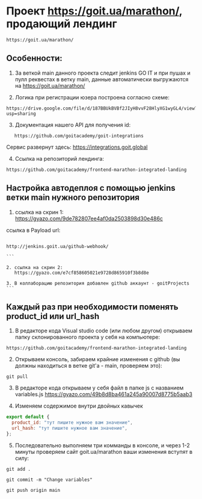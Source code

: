 # Проект https://goit.ua/marathon/, продающий лендинг

```
https://goit.ua/marathon/
```

## Особенности:

1. За веткой main данного проекта следит jenkins GO IT и при пушах и пулл реквестах в ветку main, данные автоматически выгружаются на https://goit.ua/marathon/

2. Логика при регистрации юзера построена согласно схеме:

```
https://drive.google.com/file/d/187BBUkBVBf2JIyH8vvF28HlyXG1wyGL4/view?usp=sharing
```

3. Документация нашего API для получения id:

```
   https://github.com/goitacademy/goit-integrations
```

Сервис развернут здесь: https://integrations.goit.global

4. Ссылка на репозиторий лендинга:

```
https://github.com/goitacademy/frontend-marathon-integrated-landing
```

## Настройка автодеплоя с помощью jenkins ветки main нужного репозитория

1. ссылка на скрин 1:
   https://gyazo.com/9de782807ee4af0da2503898d30e486c

ссылка в Payload url:

````

http://jenkins.goit.ua/github-webhook/

```

2. ссылка на скрин 2:
   https://gyazo.com/e7cf858605021e9728d865910f3b8d8e

3. В коллаборацию репозитория добавлен github аккаунт - goitProjects
```
````

## Каждый раз при необходимости поменять product_id или url_hash

1.  В редакторе кода Visual studio code (или любом другом) открываем папку склонированного проекта у себя на компьютере:

```
https://github.com/goitacademy/frontend-marathon-integrated-landing
```

2. Открываем консоль, забираем крайние изменения с github (вы должны находиться в ветке git'а - main, проверяем это):

```
git pull
```

3. В редакторе кода открываем у себя файл в папке js с названием variables.js
   https://gyazo.com/49b8d8ba461a245a90007d8775b5aab3

4. Изменяем содержимое внутри двойных кавычек

```js
export default {
  product_id: "тут пишите нужное вам значение",
  url_hash: "тут пишите нужное вам значение",
};
```

5. Последовательно выполняем три комманды в консоле, и через 1-2 минуты проверяем сайт goit.ua/marathon ваши изменения вступят в силу:

```
git add .

git commit -m "Change variables"

git push origin main
```
